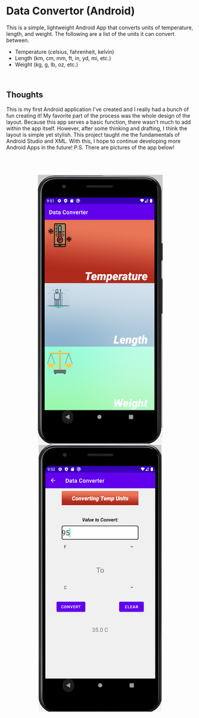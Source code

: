 # Data Convertor (Android)

This is a simple, lightweight Android App that converts units of temperature, length, and weight. The following are a list of the units it can convert between. </br>
* Temperature (celsius, fahrenheit, kelvin)
* Length (km, cm, mm, ft, in, yd, mi, etc.)
* Weight (kg, g, lb, oz, etc.)
</br>

## Thoughts
This is my first Android application I've created and I really had a bunch of fun creating it! 
My favorite part of the process was the whole design of the layout. Because this app serves a basic function, there wasn't much to add within the app itself.
However, after some thinking and drafting, I think the layout is simple yet stylish. 
This project taught me the fundamentals of Android Studio and XML. With this, I hope to continue developing more Android Apps in the future! P.S. There are pictures of the app below!
</br>
</br>
</br>
</br>
<p align="center">
  <img src="homepage.png" />
  <img src="convertingpage.png" />
</p>

